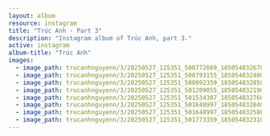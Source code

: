 ```yaml
---
layout: album
resource: instagram
title: "Trúc Anh - Part 3"
description: "Instagram album of Trúc Anh, part 3."
active: instagram
album-title: "Trúc Anh"
images:
  - image_path: trucanhnguyenn/3/20250527_125351_500772669_18505483267023506_2790463297157625009_n.jpg
  - image_path: trucanhnguyenn/3/20250527_125351_500793155_18505483240023506_6862000043510762812_n.jpg
  - image_path: trucanhnguyenn/3/20250527_125351_500992359_18505483285023506_6299596669501445215_n.jpg
  - image_path: trucanhnguyenn/3/20250527_125351_501209055_18505483219023506_236920015656740530_n.jpg
  - image_path: trucanhnguyenn/3/20250527_125351_501534307_18505483276023506_574568343696259354_n.jpg
  - image_path: trucanhnguyenn/3/20250527_125351_501648997_18505483204023506_1804311629033422597_n.jpg
  - image_path: trucanhnguyenn/3/20250527_125351_501648997_18505483258023506_2293205746652304456_n.jpg
  - image_path: trucanhnguyenn/3/20250527_125351_501773359_18505483231023506_1420184026956515710_n.jpg
---
```

